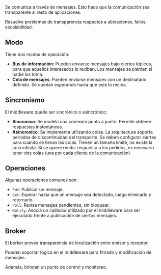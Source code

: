 Se comunica a través de mensajes. Esto hace que la comunicación sea transparente al resto de aplicaciones.

Resuelve problemas de transparencia respectos a ubicaciones, fallos, escalabilidad.

## Modo

Tiene dos modos de operación:

- **Bus de información**: Pueden enviarse mensajes bajo ciertos tópicos, para que aquellos interesados lo reciban. Los mensajes se pierden si nadie los toma.
- **Cola de mensajes**: Pueden enviarse mensajes con un destinatario definido. Se quedan esperando hasta que este lo reciba.

## Sincronismo

El middleware puede ser sincrónico o asincrónico:

- **Sincronico**: Se modela una conexión punto a punto. Permite obtener respuestas instantáneas.
- **Asincronico**: Se implementa utilizando colas. La arquitectura soporta periodos de discontinuidad del transporte. Se deben configurar alertas para cuando se llenan las colas. Tienen un tamaño límite, no existe la cola infinita. Si se quiere recibir respuesta a los pedidos, es necesario tener dos colas (una por cada cliente de la comunicación)

## Operaciones

Algunas operaciones comunes son:

- `Put`: Publicar un mensaje.
- `Get`: Esperar hasta que un mensaje sea detectado, luego eliminarlo y retornarlo.
- `Poll`: Revisa mensajes pendientes, sin bloquear.
- `Notify`: Asocia un _callback_ utilizado por el middleware para ser ejecutado frente a publicación de ciertos mensajes.

## Broker

El borker provee transparencia de localización entre emisor y receptor.

Pueden soportar lógica en el middleware para filtrado y modificación de mensajes.

Además, brindan un punto de control y monitoreo.
